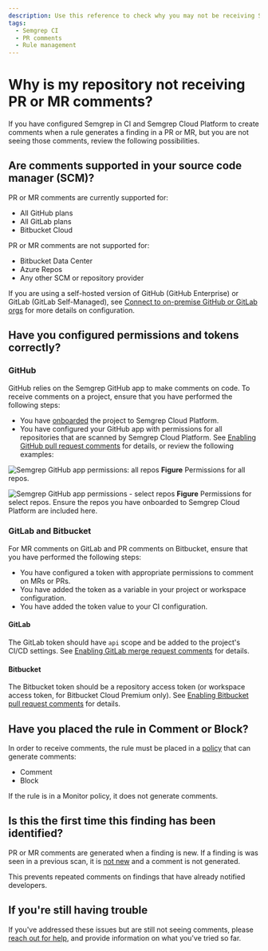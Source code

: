 ```yaml
---
description: Use this reference to check why you may not be receiving Semgrep comments on PRs or MRs.
tags:
  - Semgrep CI
  - PR comments
  - Rule management
---
```


# Why is my repository not receiving PR or MR comments?

If you have configured Semgrep in CI and Semgrep Cloud Platform to create comments when a rule generates a finding in a PR or MR, but you are not seeing those comments, review the following possibilities.

## Are comments supported in your source code manager (SCM)?

PR or MR comments are currently supported for:

* All GitHub plans
* All GitLab plans
* Bitbucket Cloud

PR or MR comments are not supported for:

* Bitbucket Data Center
* Azure Repos
* Any other SCM or repository provider

If you are using a self-hosted version of GitHub (GitHub Enterprise) or GitLab (GitLab Self-Managed), see [Connect to on-premise GitHub or GitLab orgs](/deployment/connect-scm/#connect-to-on-premise-github-or-gitlab-orgs) for more details on configuration.

## Have you configured permissions and tokens correctly?

### GitHub

GitHub relies on the Semgrep GitHub app to make comments on code. To receive comments on a project, ensure that you have performed the following steps:

* You have [onboarded](/deployment/add-semgrep-to-ci/) the project to Semgrep Cloud Platform.
* You have configured your GitHub app with permissions for all repositories that are scanned by Semgrep Cloud Platform. See [Enabling GitHub pull request comments](/docs/semgrep-cloud-platform/github-pr-comments/) for details, or review the following examples:

![Semgrep GitHub app permissions: all repos](/img/gh-app-permissions-all.png)
**Figure** Permissions for all repos.

![Semgrep GitHub app permissions - select repos](/img/gh-app-permissions-select.png)
**Figure** Permissions for select repos. Ensure the repos you have onboarded to Semgrep Cloud Platform are included here.


### GitLab and Bitbucket

For MR comments on GitLab and PR comments on Bitbucket, ensure that you have performed the following steps:

* You have configured a token with appropriate permissions to comment on MRs or PRs.
* You have added the token as a variable in your project or workspace configuration.
* You have added the token value to your CI configuration.

#### GitLab

The GitLab token should have `api` scope and be added to the project's CI/CD settings. See [Enabling GitLab merge request comments](/docs/semgrep-cloud-platform/gitlab-mr-comments/) for details.

#### Bitbucket

The Bitbucket token should be a repository access token (or workspace access token, for Bitbucket Cloud Premium only). See [Enabling Bitbucket pull request comments](/docs/semgrep-cloud-platform/bitbucket-pr-comments/) for details.

## Have you placed the rule in Comment or Block?

In order to receive comments, the rule must be placed in a [policy](/docs/semgrep-code/policies/) that can generate comments:

* Comment
* Block

If the rule is in a Monitor policy, it does not generate comments.

## Is this the first time this finding has been identified?

PR or MR comments are generated when a finding is new. If a finding is was seen in a previous scan, it is [not new](/docs/semgrep-code/findings/#deduplicating-findings) and a comment is not generated.

This prevents repeated comments on findings that have already notified developers.

## If you're still having trouble

If you've addressed these issues but are still not seeing comments, please [reach out for help](/docs/support/), and provide information on what you've tried so far.


